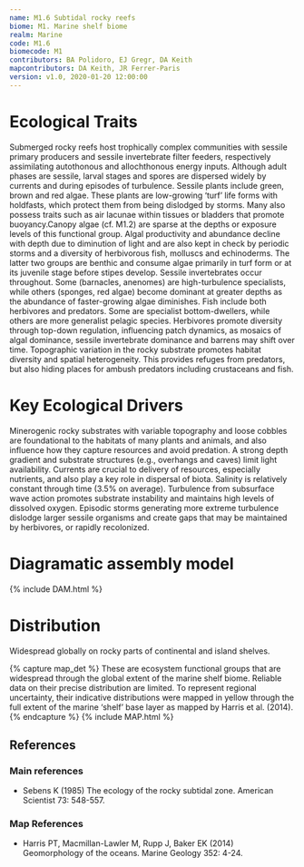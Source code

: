 ```yaml
---
name: M1.6 Subtidal rocky reefs
biome: M1. Marine shelf biome
realm: Marine
code: M1.6
biomecode: M1
contributors: BA Polidoro, EJ Gregr, DA Keith
mapcontributors: DA Keith, JR Ferrer-Paris
version: v1.0, 2020-01-20 12:00:00
---
```

# Ecological Traits
 
Submerged rocky reefs host trophically complex communities with sessile primary producers and sessile invertebrate filter feeders, respectively assimilating autothonous and allochthonous energy inputs. Although adult phases are sessile, larval stages and spores are dispersed widely by currents and during episodes of turbulence. Sessile plants include green, brown and red algae. These plants are low-growing ‘turf’ life forms with holdfasts, which protect them from being dislodged by storms. Many also possess traits such as air lacunae within tissues or bladders that promote buoyancy.Canopy algae (cf. M1.2) are sparse at the depths or exposure levels of this functional group. Algal productivity and abundance decline with depth due to diminution of light and are also kept in check by periodic storms and a diversity of herbivorous fish, molluscs and echinoderms. The latter two groups are benthic and consume algae primarily in turf form or at its juvenile stage before stipes develop. Sessile invertebrates occur throughout. Some (barnacles, anenomes) are high-turbulence specialists, while others (sponges, red algae) become dominant at greater depths as the abundance of faster-growing algae diminishes. Fish include both herbivores and predators. Some are specialist bottom-dwellers, while others are more generalist pelagic species. Herbivores promote diversity through top-down regulation, influencing patch dynamics, as mosaics of algal dominance, sessile invertebrate dominance and barrens may shift over time. Topographic variation in the rocky substrate promotes habitat diversity and spatial heterogeneity. This provides refuges from predators, but also hiding places for ambush predators including crustaceans and fish.
   
 
# Key Ecological Drivers
 
Minerogenic rocky substrates with variable topography and loose cobbles are foundational to the habitats of many plants and animals, and also influence how they capture resources and avoid predation. A strong depth gradient and substrate structures (e.g., overhangs and caves) limit light availability. Currents are crucial to delivery of resources, especially nutrients, and also play a key role in dispersal of biota. Salinity is relatively constant through time (3.5% on average). Turbulence from subsurface wave action promotes substrate instability and maintains high levels of dissolved oxygen. Episodic storms generating more extreme turbulence dislodge larger sessile organisms and create gaps that may be maintained by herbivores, or rapidly recolonized.
 
# Diagramatic assembly model
 
{% include DAM.html %}
 
# Distribution
 
Widespread globally on rocky parts of continental and island shelves.

{% capture map_det %}
These are ecosystem functional groups that are widespread through the global extent of the marine shelf biome. Reliable data on their precise distribution are limited. To represent regional uncertainty, their indicative distributions were mapped in yellow through the full extent of the marine ‘shelf’ base layer as mapped by Harris et al. (2014).
{% endcapture %}
{% include MAP.html %}

## References
### Main references
* Sebens K (1985) The ecology of the rocky subtidal zone. American Scientist 73: 548-557.
### Map References
* Harris PT, Macmillan-Lawler M, Rupp J, Baker EK (2014) Geomorphology of the oceans. Marine Geology 352: 4-24.
